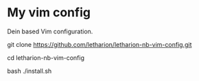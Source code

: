 My vim config
=======================
Dein based Vim configuration.

git clone https://github.com/letharion/letharion-nb-vim-config.git

cd letharion-nb-vim-config

bash ./install.sh
